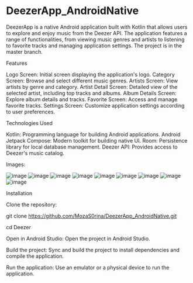 # DeezerApp_AndroidNative

DeezerApp is a native Android application built with Kotlin that allows users to explore and enjoy music from the Deezer API. The application features a range of functionalities, from viewing music genres and artists to listening to favorite tracks and managing application settings. The project is in the master branch.


Features

Logo Screen: Initial screen displaying the application's logo.
Category Screen: Browse and select different music genres.
Artists Screen: View artists by genre and category.
Artist Detail Screen: Detailed view of the selected artist, including top tracks and albums.
Album Details Screen: Explore album details and tracks.
Favorite Screen: Access and manage favorite tracks.
Settings Screen: Customize application settings according to user preferences.

Technologies Used

Kotlin: Programming language for building Android applications.
Android Jetpack Compose: Modern toolkit for building native UI.
Room: Persistence library for local database management.
Deezer API: Provides access to Deezer's music catalog.

Images: 

![image](https://github.com/MozaS0rina/DeezerApp_AndroidNative/assets/109519501/66241b02-af89-44dd-ba93-437fa4f64d33)
![image](https://github.com/MozaS0rina/DeezerApp_AndroidNative/assets/109519501/d9a72a5c-db14-4f6d-8e7e-38893d5ca194)
![image](https://github.com/MozaS0rina/DeezerApp_AndroidNative/assets/109519501/b7ad91eb-4fac-4b1e-9bef-f88bbd82bd6f)
![image](https://github.com/MozaS0rina/DeezerApp_AndroidNative/assets/109519501/acc111d1-9641-4140-9544-c5d60eae9105)
![image](https://github.com/MozaS0rina/DeezerApp_AndroidNative/assets/109519501/7ea269cb-15b0-4bd1-9377-f3059a6af3f2)
![image](https://github.com/MozaS0rina/DeezerApp_AndroidNative/assets/109519501/5a8b3875-ef13-4f4d-815b-6901940bca19)
![image](https://github.com/MozaS0rina/DeezerApp_AndroidNative/assets/109519501/14e8c23f-eb13-4d88-9011-391875b2a347)
![image](https://github.com/MozaS0rina/DeezerApp_AndroidNative/assets/109519501/579830e8-cb6a-4a2f-a4e4-38643f031cb5)
![image](https://github.com/MozaS0rina/DeezerApp_AndroidNative/assets/109519501/6d895ca6-8818-45ec-8f89-166265a2fd9b)

Installation

Clone the repository:

git clone https://github.com/MozaS0rina/DeezerApp_AndroidNative.git

cd Deezer


Open in Android Studio: Open the project in Android Studio.

Build the project: Sync and build the project to install dependencies and compile the application.

Run the application: Use an emulator or a physical device to run the application.
